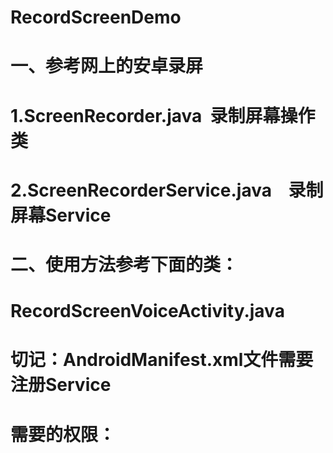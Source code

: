 # RecordScreenDemo
# 一、参考网上的安卓录屏
#     1.ScreenRecorder.java  录制屏幕操作类
#     2.ScreenRecorderService.java    录制屏幕Service
# 
# 二、使用方法参考下面的类：
#     RecordScreenVoiceActivity.java
# 
# 切记：AndroidManifest.xml文件需要注册Service
#     <service android:name=".ScreenRecorderService"></service>
# 
# 需要的权限：
#     <uses-permission android:name="android.permission.WRITE_EXTERNAL_STORAGE" />
#     <uses-permission android:name="android.permission.RECORD_AUDIO" />
#     <uses-permission android:name="android.permission.READ_PHONE_STATE" />
